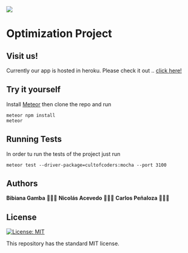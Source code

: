 
<img src = "http://www.tecsaing.com/images/html/logo.png"/>

# Optimization Project




## Visit us!
Currently our app is hosted in heroku. Please check it out .. [click here!](https://tecsai-optimization.herokuapp.com/)

## Try it yourself

Install [Meteor](https://www.meteor.com/install) then clone the repo and run

```
meteor npm install
meteor
```

## Running Tests
In order tu run the tests of the project just run

```
meteor test --driver-package=cultofcoders:mocha --port 3100
```


## Authors 
**Bibiana Gamba** 👩🏽‍🎨
**Nicolás Acevedo** 👨🏼‍🔬
**Carlos Peñaloza** 👨🏻‍🚀


## License
[![License: MIT](https://img.shields.io/badge/License-MIT-yellow.svg)](https://opensource.org/licenses/MIT)

This repository has the standard MIT license.
